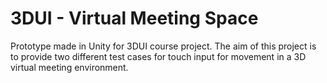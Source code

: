 # 3DUI - Virtual Meeting Space

Prototype made in Unity for 3DUI course project. The aim of this project is to provide two different test cases for touch input for movement in a 3D virtual meeting environment. 
